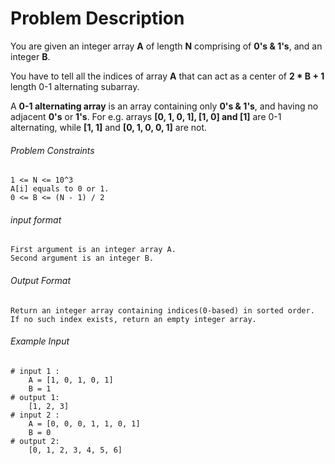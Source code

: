 # Problem Description

You are given an integer array **A** of length **N** comprising of **0's & 1's**, and an integer **B**.

You have to tell all the indices of array **A** that can act as a center of **2 * B + 1** length 0-1 alternating subarray.

A **0-1 alternating array** is an array containing only **0's & 1's**, and having no adjacent **0's** or **1's**. For e.g. arrays **[0, 1, 0, 1], [1, 0] and [1]** are 0-1 alternating, while **[1, 1]** and **[0, 1, 0, 0, 1]** are not.

###### Problem Constraints

```
1 <= N <= 10^3
A[i] equals to 0 or 1.
0 <= B <= (N - 1) / 2
```

###### input format

``` 
First argument is an integer array A.
Second argument is an integer B.
```

###### Output Format

```
Return an integer array containing indices(0-based) in sorted order. If no such index exists, return an empty integer array.
```

###### Example Input

```
# input 1 : 
    A = [1, 0, 1, 0, 1]
    B = 1 
# output 1: 
    [1, 2, 3]
# input 2 : 
    A = [0, 0, 0, 1, 1, 0, 1]
    B = 0
# output 2: 
    [0, 1, 2, 3, 4, 5, 6]
```
